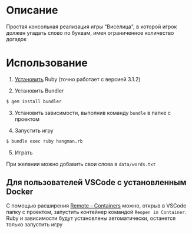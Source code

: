 # Описание

Простая консольная реализация игры "Виселица",
в которой игрок должен угадать слово по буквам,
имея ограниченное количество догадок

# Использование

1. [Установить](https://github.com/postmodern/ruby-install) Ruby
(точно работает с версией 3.1.2)

2. Установить Bundler

```bash
$ gem install bundler
```

3. Установить зависимости, выполнив команду `bundle` в папке с проектом

4. Запустить игру 

```bash
$ bundle exec ruby hangman.rb
```

5. Играть

При желании можно добавить свои слова в `data/words.txt`

## Для пользователей VSCode с установленным Docker

С помощью расширения
[Remote - Containers](https://marketplace.visualstudio.com/items?itemName=ms-vscode-remote.remote-containers)
можно, открыв в VSCode папку с проектом, запустить контейнер
командой `Reopen in Container`. Ruby и зависимости
будут установлены автоматически, останется только запустить игру
